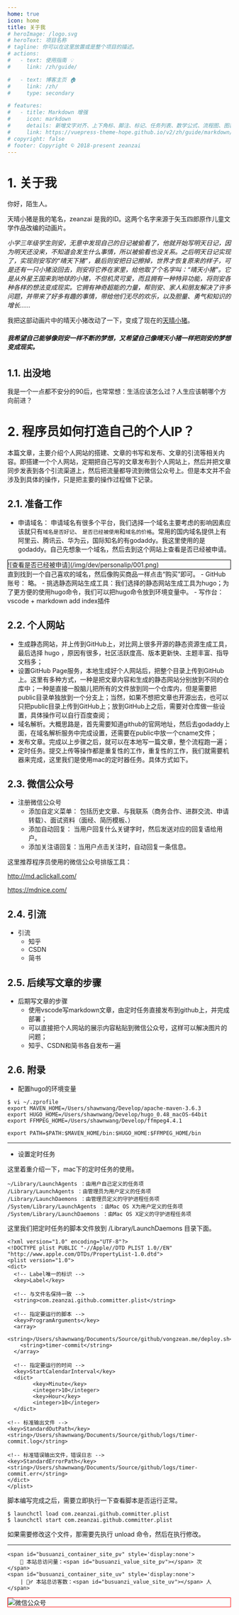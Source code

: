 ```yaml
---
home: true
icon: home
title: 关于我
# heroImage: /logo.svg
# heroText: 项目名称
# tagline: 你可以在这里放置或是整个项目的描述。
# actions:
#   - text: 使用指南 💡
#     link: /zh/guide/

#   - text: 博客主页 🏠
#     link: /zh/
#     type: secondary

# features:
#   - title: Markdown 增强
#     icon: markdown
#     details: 新增文字对齐、上下角标、脚注、标记、任务列表、数学公式、流程图、图表与幻灯片支持
#     link: https://vuepress-theme-hope.github.io/v2/zh/guide/markdown/
# copyright: false
# footer: Copyright © 2018-present zeanzai
---
```


# 1. 关于我

你好，陌生人。

天晴小猪是我的笔名，zeanzai 是我的ID。这两个名字来源于矢玉四郎原作儿童文学作品改编的动画片。

*小学三年级学生则安，无意中发现自己的日记被偷看了，他就开始写明天日记，因为明天还没来，不知道会发生什么事情，所以被偷看也没关系。之后明天日记实现了，实现则安写的“晴天下猪”，最后则安把日记擦掉，世界才恢复原来的样子，可是还有一只小猪没回去，则安将它养在家里，给他取了个名字叫：“晴天小猪”。它是从外星王国来到地球的小猪，不但机灵可爱，而且拥有一种特异功能，将则安各种各样的想法变成现实。它拥有神奇超能的力量，帮则安、家人和朋友解决了许多问题，并带来了好多有趣的事情，带给他们无尽的欢乐，以及胆量、勇气和知识的增长……*

我把这部动画片中的晴天小猪改动了一下，变成了现在的[天晴小猪](https://vongzean.me)。

**<h6>我希望自己能够像则安一样不断的梦想，又希望自己像晴天小猪一样把则安的梦想变成现实。</h6>**


## 1.1. 出没地

我是一个一点都不安分的90后，也常常想：生活应该怎么过？人生应该朝哪个方向前进？


# 2. 程序员如何打造自己的个人IP？


本篇文章，主要介绍个人网站的搭建、文章的书写和发布、文章的引流等相关内容。即搭建一个个人网站，定期把自己写的文章发布到个人网站上，然后并把文章同步发表到各个引流渠道上，然后把流量都导流到微信公众号上。但是本文并不会涉及到具体的操作，只是把主要的操作过程做下记录。

## 2.1. 准备工作

- 申请域名： 申请域名有很多个平台，我们选择一个域名主要考虑的影响因素应该就只有`域名是否好记`、 `是否已经被使用`和`域名的价格`。常用的国内域名提供上有阿里云、腾讯云、华为云，国际知名的有godaddy。我这里使用的是godaddy。自己先想象一个域名，然后去到这个网站上查看是否已经被申请。
<div style="border:1px solid black">![查看是否已经被申请](/img/dev/personalip/001.png)</div>
直到找到一个自己喜欢的域名，然后像购买商品一样点击“购买”即可。
- GitHub账号： 略。
- 挑选静态网站生成工具：我们选择的静态网站生成工具为hugo；为了更方便的使用hugo命令，我们可以把hugo命令放到环境变量中。
- 写作台： vscode + markdown add index插件

## 2.2. 个人网站

- 生成静态网站，并上传到GitHub上，对比网上很多开源的静态资源生成工具，最后选择 hugo ，原因有很多，社区活跃度高、版本更新快、主题丰富、指导文档多；
- 设置GitHub Page服务，本地生成好个人网站后，把整个目录上传到GitHub上。这里有多种方式，一种是把文章内容和生成的静态网站分别放到不同的仓库中；一种是直接一股脑儿把所有的文件放到同一个仓库内，但是需要把public目录单独放到一个分支上；当然，如果不想把文章也开源出去，也可以只把public目录上传到GitHub上；放到GitHub上之后，需要对仓库做一些设置，具体操作可以自行百度查阅；
- 域名解析。大概思路是，首先需要知道github的官网地址，然后去godaddy上面，在域名解析服务中完成设置，还需要在public中放一个cname文件；
- 发布文章。完成以上步骤之后，就可以在本地写一篇文章，整个流程跑一遍；
- 定时任务。提交上传等操作都是重复性的工作，重复性的工作，我们就需要机器来完成，这里我们是使用mac的定时器任务。具体方式如下。


## 2.3. 微信公众号

- 注册微信公众号
  - 添加自定义菜单： 包括历史文章、与我联系（商务合作、进群交流、申请转载）、面试资料（面经、简历模板、）
  - 添加自动回复： 当用户回复什么关键字时，然后发送对应的回复语给用户。
  - 添加关注语回复：当用户点击关注时，自动回复一条信息。

这里推荐程序员使用的微信公众号排版工具：

http://md.aclickall.com/

https://mdnice.com/

## 2.4. 引流

- 引流
  - 知乎
  - CSDN
  - 简书



## 2.5. 后续写文章的步骤

- 后期写文章的步骤
  - 使用vscode写markdown文章，由定时任务直接发布到github上，并完成部署；
  - 可以直接把个人网站的展示内容粘贴到微信公众号，这样可以解决图片的问题；
  - 知乎、CSDN和简书各自发布一遍



## 2.6. 附录

- 配置hugo的环境变量

```
$ vi ~/.zprofile
export MAVEN_HOME=/Users/shawnwang/Develop/apache-maven-3.6.3
export HUGO_HOME=/Users/shawnwang/Develop/hugo_0.48_macOS-64bit
export FFMPEG_HOME=/Users/shawnwang/Develop/ffmpeg4.4.1

export PATH=$PATH:$MAVEN_HOME/bin:$HUGO_HOME:$FFMPEG_HOME/bin
```

---

- 设置定时任务

这里着重介绍一下，mac下的定时任务的使用。

```
~/Library/LaunchAgents ：由用户自己定义的任务项
/Library/LaunchAgents ：由管理员为用户定义的任务项
/Library/LaunchDaemons ：由管理员定义的守护进程任务项
/System/Library/LaunchAgents ：由Mac OS X为用户定义的任务项
/System/Library/LaunchDaemons ：由Mac OS X定义的守护进程任务项
```

这里我们把定时任务的脚本文件放到 /Library/LaunchDaemons 目录下面。

```
<?xml version="1.0" encoding="UTF-8"?>
<!DOCTYPE plist PUBLIC "-//Apple//DTD PLIST 1.0//EN" "http://www.apple.com/DTDs/PropertyList-1.0.dtd">
<plist version="1.0">
<dict>
  <!-- Label唯一的标识 -->
  <key>Label</key>

  <!-- 与文件名保持一致 -->
  <string>com.zeanzai.github.committer.plist</string>

  <!-- 指定要运行的脚本 -->
  <key>ProgramArguments</key>
  <array>
    <string>/Users/shawnwang/Documents/Source/github/vongzean.me/deploy.sh</string>
    <string>timer-commit</string>
  </array>
  
  <!-- 指定要运行的时间 -->
  <key>StartCalendarInterval</key>
  <dict>
        <key>Minute</key>
        <integer>10</integer>
        <key>Hour</key>
        <integer>10</integer>
  </dict>

<!-- 标准输出文件 -->
<key>StandardOutPath</key>
<string>/Users/shawnwang/Documents/Source/github/logs/timer-commit.log</string>

<!-- 标准错误输出文件，错误日志 -->
<key>StandardErrorPath</key>
<string>/Users/shawnwang/Documents/Source/github/logs/timer-commit.err</string>
</dict>
</plist>
```


脚本编写完成之后，需要立即执行一下查看脚本是否运行正常。

```
$ launchctl load com.zeanzai.github.committer.plist
$ launchctl start com.zeanzai.github.committer.plist
```

如果需要修改这个文件，那需要先执行 unload 命令，然后在执行修改。

---


```
<span id="busuanzi_container_site_pv" style='display:none'>
    👀 本站总访问量：<span id="busuanzi_value_site_pv"></span> 次
</span>
<span id="busuanzi_container_site_uv" style='display:none'>
    | 🚴‍♂️ 本站总访客数：<span id="busuanzi_value_site_uv"></span> 人
</span>
```










<img style="border:1px red solid; display:block; margin:0 auto;" :src="$withBase('/qrcode.jpg')" alt="微信公众号" />
